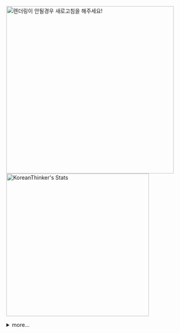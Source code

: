 <p  >
  <a target="_blank" href="https://github-readme-stats.vercel.app/api/wakatime?username=KoreanThinker&layout=compact&theme=dark&hide_border=true&langs_count=32" >
    <img width="440px"  src="https://github-readme-stats.vercel.app/api/wakatime?username=KoreanThinker&layout=compact&theme=dark&hide_border=true&langs_count=6" alt="렌더링이 안될경우 새로고침을 해주세요!" /> 
  </a>
    <img width="375px" src="https://github-readme-stats.vercel.app/api?username=KoreanThinker&theme=dark&hide_border=true&count_private=true" alt="KoreanThinker's Stats" />
</p>
<details>
<summary>more...</summary>
 
    
<!--START_SECTION:waka-->
**I'm a Night 🦉** 

```text
🌞 Morning    13 commits     ░░░░░░░░░░░░░░░░░░░░░░░░░   1.23% 
🌆 Daytime    351 commits    ████████░░░░░░░░░░░░░░░░░   33.3% 
🌃 Evening    601 commits    ██████████████░░░░░░░░░░░   57.02% 
🌙 Night      89 commits     ██░░░░░░░░░░░░░░░░░░░░░░░   8.44%

```
📅 **I'm Most Productive on Wednesday** 

```text
Monday       175 commits    ████░░░░░░░░░░░░░░░░░░░░░   16.6% 
Tuesday      173 commits    ████░░░░░░░░░░░░░░░░░░░░░   16.41% 
Wednesday    186 commits    ████░░░░░░░░░░░░░░░░░░░░░   17.65% 
Thursday     169 commits    ████░░░░░░░░░░░░░░░░░░░░░   16.03% 
Friday       140 commits    ███░░░░░░░░░░░░░░░░░░░░░░   13.28% 
Saturday     112 commits    ██░░░░░░░░░░░░░░░░░░░░░░░   10.63% 
Sunday       99 commits     ██░░░░░░░░░░░░░░░░░░░░░░░   9.39%

```


📊 **This Week I Spent My Time On** 

```text
⌚︎ Time Zone: Asia/Seoul

🐱‍💻 Projects: 
gilberto                 8 hrs 1 min         ██████░░░░░░░░░░░░░░░░░░░   26.0% 
backend                  7 hrs 44 mins       ██████░░░░░░░░░░░░░░░░░░░   25.11% 
one_call_life            6 hrs 55 mins       █████░░░░░░░░░░░░░░░░░░░░   22.43% 
admin                    4 hrs 53 mins       ████░░░░░░░░░░░░░░░░░░░░░   15.87% 
FrontEnd                 1 hr 30 mins        █░░░░░░░░░░░░░░░░░░░░░░░░   4.87%

```


 Last Updated on 06/12/2021
<!--END_SECTION:waka-->
</details>
